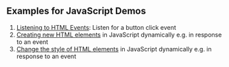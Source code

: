 ## Examples for JavaScript Demos

1. [Listening to HTML Events](https://htmlpreview.github.io/?https://raw.githubusercontent.com/ciseng/WebDemos/main/js-helloworld.html): Listen for a button click event
2. [Creating new HTML elements](https://htmlpreview.github.io/?https://raw.githubusercontent.com/ciseng/WebDemos/main/nameForm.html) in JavaScript dynamically e.g. in response to an event
3. [Change the style of HTML elements](https://htmlpreview.github.io/?https://raw.githubusercontent.com/ciseng/WebDemos/main/colorsButtons.html) in JavaScript dynamically e.g. in response to an event

